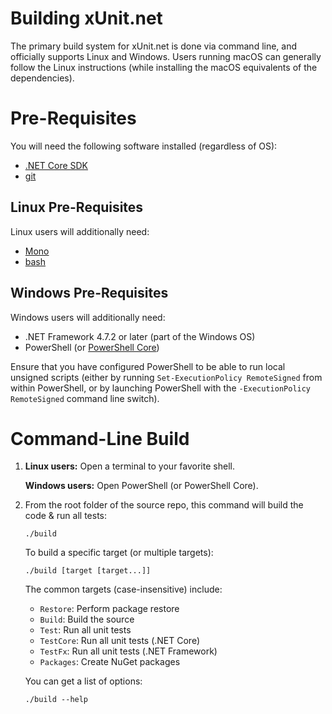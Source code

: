 # Building xUnit.net

The primary build system for xUnit.net is done via command line, and officially supports Linux and Windows. Users
running macOS can generally follow the Linux instructions (while installing the macOS equivalents of the dependencies).

# Pre-Requisites

You will need the following software installed (regardless of OS):

* [.NET Core SDK](https://dotnet.microsoft.com/download)
* [git](https://git-scm.com/downloads)

## Linux Pre-Requisites

Linux users will additionally need:

* [Mono](https://www.mono-project.com/download/stable/)
* [bash](https://www.gnu.org/software/bash/)

## Windows Pre-Requisites

Windows users will additionally need:

* .NET Framework 4.7.2 or later (part of the Windows OS)
* PowerShell (or [PowerShell Core](https://docs.microsoft.com/en-us/powershell/scripting/install/installing-powershell-core-on-windows?view=powershell-6))

Ensure that you have configured PowerShell to be able to run local unsigned scripts (either by running
`Set-ExecutionPolicy RemoteSigned` from within PowerShell, or by launching PowerShell with the
`-ExecutionPolicy RemoteSigned` command line switch).

# Command-Line Build

1. **Linux users:** Open a terminal to your favorite shell.

    **Windows users:** Open PowerShell (or PowerShell Core).

1. From the root folder of the source repo, this command will build the code & run all tests:

    `./build`

    To build a specific target (or multiple targets):

    `./build [target [target...]]`

    The common targets (case-insensitive) include:

    * `Restore`: Perform package restore
    * `Build`: Build the source
    * `Test`: Run all unit tests
    * `TestCore`: Run all unit tests (.NET Core)
    * `TestFx`: Run all unit tests (.NET Framework)
    * `Packages`: Create NuGet packages

    You can get a list of options:

    `./build --help`

